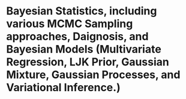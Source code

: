 # Bayesian Statistics, including various MCMC Sampling approaches, Daignosis, and Bayesian Models (Multivariate Regression, LJK Prior, Gaussian Mixture, Gaussian Processes, and Variational Inference.)
